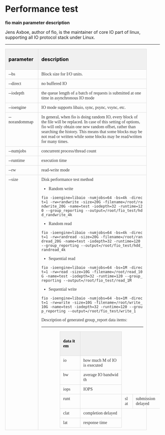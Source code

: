 # Performance test

**fio main parameter description**

Jens Axboe, author of fio, is the maintainer of core IO part of linux, supporting all IO protocol stack under Linux.

----------


<table class="confluenceTable tablesorter tablesorter-default" style="color: rgb(51, 51, 51); margin: 0px; overflow-x: auto;" width="718"><thead><tr class="tablesorter-headerRow firstRow"><th class="confluenceTh sortableHeader" style="border: 1px solid rgb(221, 221, 221); padding: 7px 15px 7px 10px; vertical-align: top; text-align: left; background: right center no-repeat rgb(240, 240, 240); color: rgb(0, 0, 0); cursor: pointer; user-select: none;"><p>parameter</p></th><th class="confluenceTh sortableHeader" style="border: 1px solid rgb(221, 221, 221); padding: 7px 15px 7px 10px; vertical-align: top; text-align: left; background: right center no-repeat rgb(240, 240, 240); color: rgb(0, 0, 0); cursor: pointer; user-select: none;"><p>description</p></th></tr></thead><tbody><tr><td class="confluenceTd" style="border: 1px solid rgb(221, 221, 221); padding: 7px 10px; vertical-align: top; word-break: break-all;" width="66"><span style="font-family: Microsoft YaHei, &quot;Microsoft YaHei&quot;; font-size: 14px;">--bs</span></td><td class="confluenceTd" style="border: 1px solid rgb(221, 221, 221); padding: 7px 10px; vertical-align: top;" width="332"><span style="font-family: Microsoft YaHei, &quot;Microsoft YaHei&quot;; font-size: 14px;">Block size for I/O units.</span></td></tr><tr><td class="confluenceTd" style="border: 1px solid rgb(221, 221, 221); padding: 7px 10px; vertical-align: top;" width="66"><span style="font-family: Microsoft YaHei, &quot;Microsoft YaHei&quot;; font-size: 14px;">--direct</span></td><td class="confluenceTd" style="border: 1px solid rgb(221, 221, 221); padding: 7px 10px; vertical-align: top;" width="332"><span style="font-family: Microsoft YaHei, &quot;Microsoft YaHei&quot;; font-size: 14px;">no buffered IO</span></td></tr><tr><td class="confluenceTd" style="border: 1px solid rgb(221, 221, 221); padding: 7px 10px; vertical-align: top;" width="66"><span style="font-family: Microsoft YaHei, &quot;Microsoft YaHei&quot;; font-size: 14px;">--iodepth</span></td><td class="confluenceTd" style="border: 1px solid rgb(221, 221, 221); padding: 7px 10px; vertical-align: top;" width="332"><span style="font-family: Microsoft YaHei, &quot;Microsoft YaHei&quot;; font-size: 14px;">the queue length of a batch of requests is submitted at one time in asynchronous IO mode </span></td></tr><tr><td class="confluenceTd" style="border: 1px solid rgb(221, 221, 221); padding: 7px 10px; vertical-align: top;" width="66"><span style="font-family: Microsoft YaHei, &quot;Microsoft YaHei&quot;; font-size: 14px;">--ioengine</span></td><td class="confluenceTd" style="border: 1px solid rgb(221, 221, 221); padding: 7px 10px; vertical-align: top;" width="332"><span style="font-family: Microsoft YaHei, &quot;Microsoft YaHei&quot;; font-size: 14px;">IO mode supports libaio, sync, psync, vsync, etc.</span></td></tr><tr><td class="confluenceTd" style="border: 1px solid rgb(221, 221, 221); padding: 7px 10px; vertical-align: top;" width="66"><span style="font-family: Microsoft YaHei, &quot;Microsoft YaHei&quot;; font-size: 14px;">--norandommap</span></td><td class="confluenceTd" style="border: 1px solid rgb(221, 221, 221); padding: 7px 10px; vertical-align: top;" width="332"><span style="font-family: Microsoft YaHei, &quot;Microsoft YaHei&quot;; font-size: 14px;">In general, when fio is doing random IO, every block of the file will be replaced. In case of this setting of options, fio will only obtain one new random offset, rather than searching the history. This means that some blocks may be not read or written while some blocks may be read/written for many times. </span></td></tr><tr><td class="confluenceTd" style="border: 1px solid rgb(221, 221, 221); padding: 7px 10px; vertical-align: top;" width="66"><span style="font-family: Microsoft YaHei, &quot;Microsoft YaHei&quot;; font-size: 14px;">--numjobs</span></td><td class="confluenceTd" style="border: 1px solid rgb(221, 221, 221); padding: 7px 10px; vertical-align: top;" width="332"><span style="font-family: Microsoft YaHei, &quot;Microsoft YaHei&quot;; font-size: 14px;">concurrent process/thread count</span></td></tr><tr><td class="confluenceTd" style="border: 1px solid rgb(221, 221, 221); padding: 7px 10px; vertical-align: top;" width="66"><span style="font-family: Microsoft YaHei, &quot;Microsoft YaHei&quot;; font-size: 14px;">--runtime</span></td><td class="confluenceTd" style="border: 1px solid rgb(221, 221, 221); padding: 7px 10px; vertical-align: top;" width="332"><span style="font-family: Microsoft YaHei, &quot;Microsoft YaHei&quot;; font-size: 14px;">execution time</span></td></tr><tr><td class="confluenceTd" style="border: 1px solid rgb(221, 221, 221); padding: 7px 10px; vertical-align: top;" width="66"><span style="font-family: Microsoft YaHei, &quot;Microsoft YaHei&quot;; font-size: 14px;">--rw</span></td><td class="confluenceTd" style="border: 1px solid rgb(221, 221, 221); padding: 7px 10px; vertical-align: top;" width="332"><span style="font-family: Microsoft YaHei, &quot;Microsoft YaHei&quot;; font-size: 14px;">read-write mode</span></td></tr><tr><td class="confluenceTd" style="border: 1px solid rgb(221, 221, 221); padding: 7px 10px; vertical-align: top;" width="66"><span style="font-family: Microsoft YaHei, &quot;Microsoft YaHei&quot;; font-size: 14px;">--size</span></td><td class="confluenceTd" style="border: 1px solid rgb(221, 221, 221); padding: 7px 10px; vertical-align: top; word-break: break-all;" width="332"><span style="font-family: Microsoft YaHei, &quot;Microsoft YaHei&quot;; font-size: 14px;”>IO test file size</span></td></tr></tbody></table>

----------

## Disk performance test method

- Random write

```
fio -ioengine=libaio -numjobs=64 -bs=4k -direct=1 -rw=randwrite -size=20G -filename=/root/randwrite_20G -name=test -iodepth=32 -runtime=120 --group_reporting --output=/root/fio_test/hdd_randwrite_4k
```

- Random read


```
fio -ioengine=libaio -numjobs=64 -bs=4k -direct=1 -rw=randread -size=20G -filename=/root/randread_20G -name=test -iodepth=32 -runtime=120 --group_reporting --output=/root/fio_test/hdd_randread_4k
```

- Sequential read


```
fio -ioengine=libaio -numjobs=64 -bs=1M -direct=1 -rw=read -size=10G -filename=/root/read_10G -name=test -iodepth=32 -runtime=120 --group_reporting --output=/root/fio_test/read_1M
```

- Sequential write


```
fio -ioengine=libaio -numjobs=64 -bs=1M -direct=1 -rw=write -size=10G -filename=/root/write_10G -name=test -iodepth=32 -runtime=120 --group_reporting --output=/root/fio_test/write_1
```



Description of generated group_report data items:


----------


<table class="confluenceTable tablesorter tablesorter-default" style="color: rgb(51, 51, 51); margin: 0px 0px 0px 60px; overflow-x: auto;"><thead style="margin-left: 60px;"><tr class="tablesorter-headerRow firstRow" style="margin-left: 60px;"><th class="confluenceTh sortableHeader" style="border: 1px solid rgb(221, 221, 221); padding: 7px 15px 7px 10px; vertical-align: top; text-align: left; background: right center no-repeat rgb(240, 240, 240); color: rgb(0, 0, 0); cursor: pointer; margin-left: 60px; user-select: none; word-break: break-all;"><p><span style="font-family: Microsoft YaHei, &quot;Microsoft YaHei&quot;; font-size: 14px;">data item</span></p></th><th class="confluenceTh sortableHeader" style="border: 1px solid rgb(221, 221, 221); padding: 7px 15px 7px 10px; vertical-align: top; text-align: left; background: right center no-repeat rgb(240, 240, 240); color: rgb(0, 0, 0); cursor: pointer; margin-left: 60px; user-select: none;"><p><span style="font-family: Microsoft YaHei, &quot;Microsoft YaHei&quot;; font-size: 14px;”>description</span></p></th></tr></thead><tbody style="margin-left: 60px;"><tr style="margin-left: 60px;"><td class="confluenceTd" style="border: 1px solid rgb(221, 221, 221); padding: 7px 10px; vertical-align: top; margin-left: 60px; word-break: break-all;"><span style="font-family: Microsoft YaHei, &quot;Microsoft YaHei&quot;; font-size: 14px;">io</span></td><td class="confluenceTd" style="border: 1px solid rgb(221, 221, 221); padding: 7px 10px; vertical-align: top; margin-left: 60px;"><span style="font-family: Microsoft YaHei, &quot;Microsoft YaHei&quot;; font-size: 14px;">how much M of IO is executed</span></td></tr><tr style="margin-left: 60px;"><td class="confluenceTd" style="border: 1px solid rgb(221, 221, 221); padding: 7px 10px; vertical-align: top; margin-left: 60px;"><span style="font-family: Microsoft YaHei, &quot;Microsoft YaHei&quot;; font-size: 14px;">bw</span></td><td class="confluenceTd" style="border: 1px solid rgb(221, 221, 221); padding: 7px 10px; vertical-align: top; margin-left: 60px;"><span style="font-family: Microsoft YaHei, &quot;Microsoft YaHei&quot;; font-size: 14px;">average IO bandwidth</span></td></tr><tr style="margin-left: 60px;"><td class="confluenceTd" style="border: 1px solid rgb(221, 221, 221); padding: 7px 10px; vertical-align: top; margin-left: 60px;"><span style="font-family: Microsoft YaHei, &quot;Microsoft YaHei&quot;; font-size: 14px;">iops</span></td><td class="confluenceTd" style="border: 1px solid rgb(221, 221, 221); padding: 7px 10px; vertical-align: top; margin-left: 60px;"><span style="font-family: Microsoft YaHei, &quot;Microsoft YaHei&quot;; font-size: 14px;">IOPS</span></td></tr><tr style="margin-left: 60px;"><td colspan="1" class="confluenceTd" style="border: 1px solid rgb(221, 221, 221); padding: 7px 10px; vertical-align: top; margin-left: 60px;"><span style="font-family: Microsoft YaHei, &quot;Microsoft YaHei&quot;; font-size: 14px;">runt</span></td><td colspan="1" class="confluenceTd" style="border: 1px solid rgb(221, 221, 221); padding: 7px 10px; vertical-align: top; margin-left: 60px;"><span style="font-family: Microsoft YaHei, &quot;Microsoft YaHei&quot;; font-size: 14px;”>operation time</span></td></tr><tr style="margin-left: 60px;"><td colspan="1" class="confluenceTd" style="border: 1px solid rgb(221, 221, 221); padding: 7px 10px; vertical-align: top; margin-left: 60px;"><span style="font-family: Microsoft YaHei, &quot;Microsoft YaHei&quot;; font-size: 14px;">slat</span></td><td colspan="1" class="confluenceTd" style="border: 1px solid rgb(221, 221, 221); padding: 7px 10px; vertical-align: top; margin-left: 60px;"><span style="font-family: Microsoft YaHei, &quot;Microsoft YaHei&quot;; font-size: 14px;">submission delayed</span></td></tr><tr style="margin-left: 60px;"><td colspan="1" class="confluenceTd" style="border: 1px solid rgb(221, 221, 221); padding: 7px 10px; vertical-align: top; margin-left: 60px;"><span style="font-family: Microsoft YaHei, &quot;Microsoft YaHei&quot;; font-size: 14px;">clat</span></td><td colspan="1" class="confluenceTd" style="border: 1px solid rgb(221, 221, 221); padding: 7px 10px; vertical-align: top; margin-left: 60px;"><span style="font-family: Microsoft YaHei, &quot;Microsoft YaHei&quot;; font-size: 14px;">completion delayed</span></td></tr><tr style="margin-left: 60px;"><td colspan="1" class="confluenceTd" style="border: 1px solid rgb(221, 221, 221); padding: 7px 10px; vertical-align: top; margin-left: 60px;"><span style="font-family: Microsoft YaHei, &quot;Microsoft YaHei&quot;; font-size: 14px;">lat</span></td><td colspan="1" class="confluenceTd" style="border: 1px solid rgb(221, 221, 221); padding: 7px 10px; vertical-align: top; margin-left: 60px;"><span style="font-family: Microsoft YaHei, &quot;Microsoft YaHei&quot;; font-size: 14px;">response time</span></td></tr></tbody></table>





